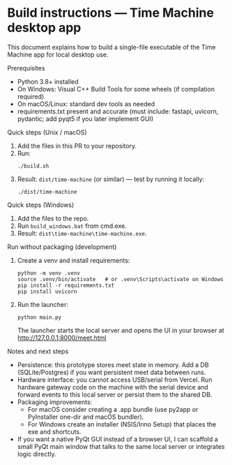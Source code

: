 # Build instructions — Time Machine desktop app

This document explains how to build a single-file executable of the Time Machine app for local desktop use.

Prerequisites
- Python 3.8+ installed
- On Windows: Visual C++ Build Tools for some wheels (if compilation required)
- On macOS/Linux: standard dev tools as needed
- requirements.txt present and accurate (must include: fastapi, uvicorn, pydantic; add pyqt5 if you later implement GUI)

Quick steps (Unix / macOS)
1. Add the files in this PR to your repository.
2. Run:
   ```
   ./build.sh
   ```
3. Result: `dist/time-machine` (or similar) — test by running it locally:
   ```
   ./dist/time-machine
   ```

Quick steps (Windows)
1. Add the files to the repo.
2. Run `build_windows.bat` from cmd.exe.
3. Result: `dist\time-machine\time-machine.exe`.

Run without packaging (development)
1. Create a venv and install requirements:
   ```
   python -m venv .venv
   source .venv/bin/activate   # or .venv\Scripts\activate on Windows
   pip install -r requirements.txt
   pip install uvicorn
   ```
2. Run the launcher:
   ```
   python main.py
   ```
   The launcher starts the local server and opens the UI in your browser at http://127.0.0.1:8000/meet.html

Notes and next steps
- Persistence: this prototype stores meet state in memory. Add a DB (SQLite/Postgres) if you want persistent meet data between runs.
- Hardware interface: you cannot access USB/serial from Vercel. Run hardware gateway code on the machine with the serial device and forward events to this local server or persist them to the shared DB.
- Packaging improvements:
  - For macOS consider creating a .app bundle (use py2app or PyInstaller one-dir and macOS bundler).
  - For Windows create an installer (NSIS/Inno Setup) that places the exe and shortcuts.
- If you want a native PyQt GUI instead of a browser UI, I can scaffold a small PyQt main window that talks to the same local server or integrates logic directly.
